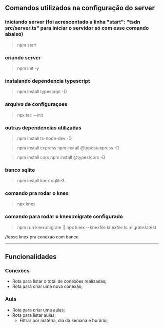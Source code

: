 ## Comandos utilizados na configuração do server

### iniciando server (foi acrescentado a linha "start": "tsdn src/server.ts" para iniciar o servidor só com esse comando abaixo) 
> npm start

### criando server
> npm init -y

### instalando dependencia typescript
> npm install typescript -D

### arquivo de configuraçoes 
> npx tsc --init

### outras dependencias utilizadas 
> npm install ts-node-dev -D

> npm install express
> npm install @types/express -D

> npm install cors
> npm install @types/cors -D

### banco sqlite
> npm install knex sqlite3

### comando pra rodar o knex
> npx knex

### comando para rodar o knex:migrate configurado
> npm run knex:migrate || npx knex --knexfile knexfile.ts migrate:latest

//esse knex pra conexao com banco

--------------- 

## Funcionalidades

### Conexões

- Rota para listar o total de conexões realizadas;
- Rota para criar uma nova conexão;

### Aula

- Rota para criar uma aulas;
- Rota para listar aulas;
    - Filtrar por matéria, dia da semana e horário;